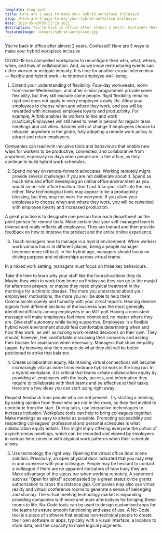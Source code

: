 ```yaml
---
template: blog-post
title: Here are 5 ways to make your hybrid workplace inclusive
slug: /here-are-5-ways-to-may-your-hybrid-workplace-inclusive
date: 2020-05-09T05:53:16.102Z
description: You're back in office after almost 2 years. Confused? Here are 5 ways to make your hybrid workplace inclusive
featuredImage: /assets/hybrid-workplace.jpg
---
```


You're back in office after almost 2 years. Confused? Here are 5 ways to make your hybrid workplace inclusive

COVID-19 has compelled workplaces to reconfigure their who, what, where, when, and how of collaboration. And, as we know restructuring events can either worsen or mitigate inequity. It is time for another crucial intervention — flexible and hybrid work – to improve employee well-being.

1. Extend your understanding of flexibility.
Four-day workweeks, work-from-home Wednesdays, and other similar programmes provide some flexibility, but they still exclude some people. Rigid flexibility remains rigid and does not apply to every employee's daily life. Allow your employees to choose when and where they work, and you will be rewarded with increased employee loyalty and productivity. For example, Airbnb enables its workers to live and work practicallyEmployees will still need to meet in person for regular team meetings and activities. Salaries will not change if employees choose to relocate. anywhere in the globe, fully adopting a remote work policy to attract and retain employees.

Companies can lead with inclusive tools and behaviours that enable new ways for workers to be productive, connected, and collaborative from anywhere, especially on days when people are in the office, as they continue to build hybrid work schedules.

2. Spend money on remote-forward advocates.
Working remotely might provide several challenges if you are not deliberate about it. Spend as much time and effort developing an online office environment as you would an on-site office location. Don't just toss your staff into the mix, either. New technological tools may appear to be a productivity blessing, but they may not work for everyone. If you allow your employees to choose when and where they work, you will be rewarded with employee loyalty and increased production.

A great practise is to designate one person from each department as the point person for remote tools. Make certain that your self-managed team is diverse and really reflects all employees. They are trained and then provide feedback on how to improve the product and the entire online experience.

3. Teach managers how to manage in a hybrid environment.
When workers work various hours in different places, being a people manager becomes more difficult. In the hybrid age, managers should focus on driving purpose and relationships across virtual teams.

In a mixed work setting, managers must focus on three key behaviours:

Take the time to learn why your staff like the hours/locations they do. Maybe they wish to work from home on Fridays so they can go to the masjid for afternoon prayers, or maybe they need physical treatment in the mornings for a chronic disease. The more you understand about your employees' motivations, the more you will be able to help them.
Communicate openly and honestly with your direct reports. Hearing diverse signals from different sections of the business was the most generally identified difficulty among employees in an MIT poll. Having a consistent message will make employees feel more connected, no matter where they are.
Give staff autonomy while being supportive. Employees in a flexible hybrid work environment should feel comfortable determining when and how they work, as well as making work-related decisions on their own.
They should, however, feel comfortable discussing their concerns and asking their bosses for assistance when necessary. Managers that show empathy (again, by knowing why their people do what they do) will be better positioned to strike that balance.

4. Create collaboration equity.
Maintaining virtual connections will become increasingly vital as more firms embrace hybrid work in the long run. In a hybrid workplace, it is critical that teams create collaboration equity by providing all employees with the tools, access, and information they require to collaborate with their teams and be effective at their tasks. Here are a few ideas you can start using right away.

Request feedback from people who are not present. Try starting a meeting by asking opinion from those who are not in the room, so they feel invited to contribute from the start.
During talks, use interactive technologies to increase inclusion. Workplace tools can help to bring colleagues together. 
Make meetings as easy to attend as possible. Promoting accessibility and respecting colleagues' professional and personal schedules is what collaboration equity entails. This might imply offering everyone the option of asynchronous meetings, which can be recorded and viewed by employees in various time zones or with atypical work patterns when their schedule allows. 

5. Use technology the right way.
Opening the virtual office door is one solution. Previously, an open physical door indicated that you may step in and converse with your colleague. People may be hesitant to contact a colleague if there are no apparent indicators of how busy they are. Make advantage of the status bar when working remotely. A statement such as "Open for talks!" accompanied by a green status circle grants authorization to cross the distance gap. Companies may also use virtual reality and virtual conference rooms to generate a sense of belonging and sharing. The virtual meeting technology market is expanding, providing companies with more and more alternatives for bringing these rooms to life.
No-Code tools can be used to design customised apps for the teams to ensure smooth functioning and ease of use. A No-Code tool is a piece of software that enables non-technical people to create their own software or apps, typically with a visual interface, a location to store data, and the capacity to make logical judgments.
